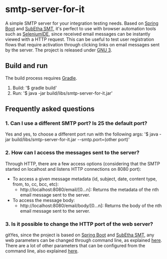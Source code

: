 # smtp-server-for-it

A simple SMTP server for your integration testing needs. Based on [Spring Boot](http://projects.spring.io/spring-boot/) and [SubEtha SMT](https://code.google.com/p/subethasmtp/), it's perfect to use with browser automation tools such as [SeleniumIDE](http://docs.seleniumhq.org/), since received email messages can be instantly viewed with a HTTP request. This can be useful to test user registration flows that require activation through clicking links on email messages sent by the server. The project is released under [GNU 3](LICENSE).
 
## Build and run

The build process requires [Gradle](http://www.gradle.org/).

1. Build:
    '$ gradle build'
2. Run:
    '$ java -jar build/libs/smtp-server-for-it.jar'

## Frequently asked questions

### 1. Can I use a different SMTP port? Is 25 the default port?

Yes and yes, to choose a different port run with the following args:
    '$ java -jar build/libs/smtp-server-for-it.jar --smtp.port=(other port)' 
    
### 2. How can I access the messages sent to the server?

Through HTTP, there are a few access options (considering that the SMTP started on localhost and listens HTTP connections on 8080 port):
- To access a given message metadata (id, subject, date, content type, from, to, cc, bcc, etc):
    - http://localhost:8080/email/\[0...n\]: Returns the metadata of the nth email message sent to the server.
- To access the message body:
    - http://localhost:8080/email/body/\[0...n\]: Returns the body of the nth email message sent to the server.
        
### 3. Is it possible to change the HTTP port of the web server?

gitYes, since the project is based on [Spring Boot](http://projects.spring.io/spring-boot/) and [SubEtha SMT](https://code.google.com/p/subethasmtp/), any web parameters can be changed through command line, as explained [here](docs.spring.io/spring-boot/docs/current/reference/html/boot-features-external-config.html#boot-features-external-config-command-line-args). There are a lot of other parameters that can be configured from the command line, also explained [here](http://docs.spring.io/spring-boot/docs/current/reference/html/common-application-properties.html).
 
 

